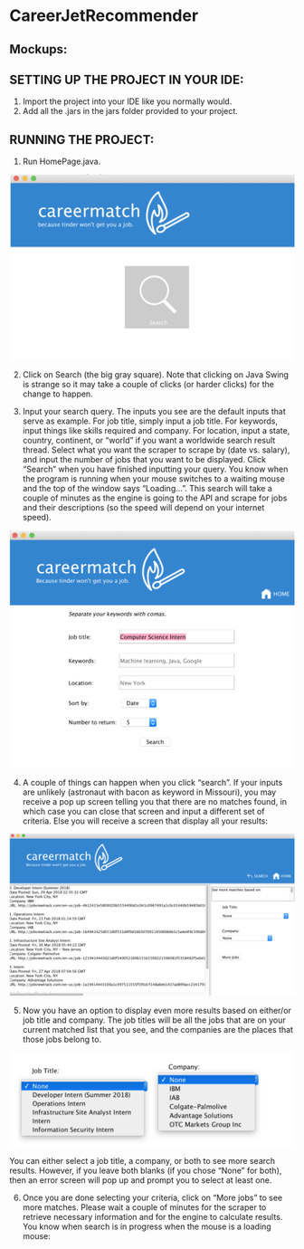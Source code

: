 # CareerJetRecommender

## Mockups:


## SETTING UP THE PROJECT IN YOUR IDE:
1) Import the project into your IDE like you normally would.
2) Add all the .jars in the jars folder provided to your project.

## RUNNING THE PROJECT:
1) Run HomePage.java.

![Home Page](https://github.com/rguan1/CareerJetRecommender/blob/master/Resources/1.png)

2) Click on Search (the big gray square). Note that clicking on Java Swing is strange so it may take a couple of clicks (or harder clicks) for the change to happen.

3) Input your search query. The inputs you see are the default inputs that serve as example. For job title, simply input a job title. For keywords, input things like skills required and company. For location, input a state, country, continent, or “world” if you want a worldwide search result thread. Select what you want the scraper to scrape by (date vs. salary), and input the number of jobs that you want to be displayed. Click “Search” when you have finished inputting your
query. You know when the program is running when your mouse switches to a waiting mouse and the top of the window says “Loading...”. This search will take a couple of minutes as the engine is going to the API and scrape for jobs and their descriptions (so the speed will depend on your internet speed).

![Search](https://github.com/rguan1/CareerJetRecommender/blob/master/Resources/2.png)

4) A couple of things can happen when
you click “search”. If your inputs
are unlikely (astronaut with bacon
as keyword in Missouri), you may receive a pop up screen telling you that there are no matches found, in which case you can close that screen and input a different set of criteria. Else you will receive a screen that display all your results:

![Results](https://github.com/rguan1/CareerJetRecommender/blob/master/Resources/3.png)

5) Now you have an option to display even more results based on either/or job title and company. The job titles will be all the jobs that are on your current matched list that you see, and the companies are the places that those jobs belong to.

![Options](https://github.com/rguan1/CareerJetRecommender/blob/master/Resources/4.png)

You can either select a job title, a company, or both to see more search results. However, if you leave both blanks (if you chose “None” for both), then an error screen will pop up and prompt you to select at least one.

6) Once you are done selecting your criteria, click on “More jobs” to see more matches. Please wait a couple of minutes for the scraper to retrieve necessary information and for the engine to calculate results. You know when search is in progress when the mouse is a loading mouse:
